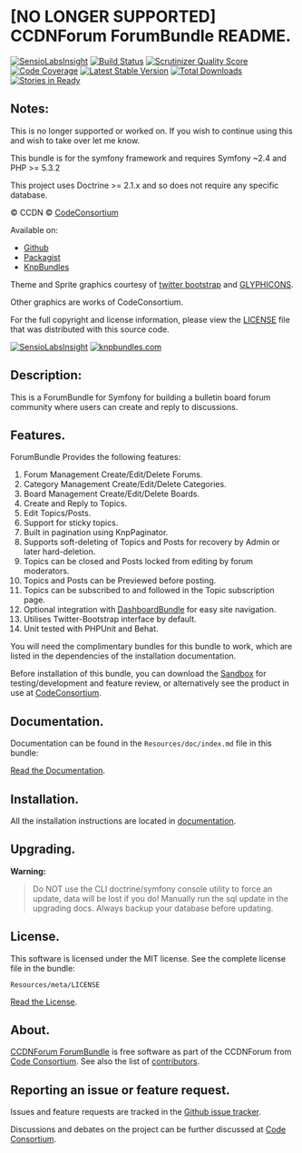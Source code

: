[NO LONGER SUPPORTED] CCDNForum ForumBundle README.
=============================

[![SensioLabsInsight](https://insight.sensiolabs.com/projects/5ad1db2a-0342-4716-8d29-0c056f784c79/mini.png)](https://insight.sensiolabs.com/projects/5ad1db2a-0342-4716-8d29-0c056f784c79) [![Build Status](https://secure.travis-ci.org/codeconsortium/CCDNForumForumBundle.png)](https://travis-ci.org/codeconsortium/CCDNForumForumBundle) [![Scrutinizer Quality Score](https://scrutinizer-ci.com/g/codeconsortium/CCDNForumForumBundle/badges/quality-score.png?s=76b9ab276cb72457064e0a4a5ca30d1c98acdf7f)](https://scrutinizer-ci.com/g/codeconsortium/CCDNForumForumBundle/) [![Code Coverage](https://scrutinizer-ci.com/g/codeconsortium/CCDNForumForumBundle/badges/coverage.png?s=156a3d8a1dd2a79d465ea564ab991fe91a842fce)](https://scrutinizer-ci.com/g/codeconsortium/CCDNForumForumBundle/) [![Latest Stable Version](https://poser.pugx.org/codeconsortium/ccdn-forum-bundle/v/stable.png)](https://packagist.org/packages/codeconsortium/ccdn-forum-bundle) [![Total Downloads](https://poser.pugx.org/codeconsortium/ccdn-forum-bundle/downloads.png)](https://packagist.org/packages/codeconsortium/ccdn-forum-bundle) [![Stories in Ready](https://badge.waffle.io/codeconsortium/ccdnforumforumbundle.png?label=ready)](https://waffle.io/codeconsortium/ccdnforumforumbundle)

## Notes: 

This is no longer supported or worked on. If you wish to continue using this and wish to take over let me know.

This bundle is for the symfony framework and requires Symfony ~2.4 and PHP >= 5.3.2
  
This project uses Doctrine >= 2.1.x and so does not require any specific database.

&copy; CCDN &copy; [CodeConsortium](http://www.codeconsortium.com/)

Available on:
* [Github](http://www.github.com/codeconsortium/CCDNForumForumBundle)
* [Packagist](https://packagist.org/packages/codeconsortium/ccdn-forum-bundle)
* [KnpBundles](http://knpbundles.com/codeconsortium/CCDNForumForumBundle)

Theme and Sprite graphics courtesy of [twitter bootstrap](http://twitter.github.com/bootstrap/index.html) and [GLYPHICONS](http://glyphicons.com/).

Other graphics are works of CodeConsortium.

For the full copyright and license information, please view the [LICENSE](http://github.com/codeconsortium/CCDNForumForumBundle/blob/master/Resources/meta/LICENSE) file that was distributed with this source code.

[![SensioLabsInsight](https://insight.sensiolabs.com/projects/5ad1db2a-0342-4716-8d29-0c056f784c79/big.png)](https://insight.sensiolabs.com/projects/5ad1db2a-0342-4716-8d29-0c056f784c79)
[![knpbundles.com](http://knpbundles.com/codeconsortium/CCDNForumForumBundle/badge-short)](http://knpbundles.com/codeconsortium/CCDNForumForumBundle) 

## Description:

This is a ForumBundle for Symfony for building a bulletin board forum community where users can create and reply to discussions.

## Features.

ForumBundle Provides the following features:

1. Forum Management Create/Edit/Delete Forums.
2. Category Management Create/Edit/Delete Categories.
3. Board Management Create/Edit/Delete Boards.
4. Create and Reply to Topics.
5. Edit Topics/Posts.
6. Support for sticky topics.
7. Built in pagination using KnpPaginator.
8. Supports soft-deleting of Topics and Posts for recovery by Admin or later hard-deletion.
9. Topics can be closed and Posts locked from editing by forum moderators.
10. Topics and Posts can be Previewed before posting.
11. Topics can be subscribed to and followed in the Topic subscription page.
12. Optional integration with [DashboardBundle](http://github.com/codeconsortium/CCDNComponentDashboardBundle) for easy site navigation.
13. Utilises Twitter-Bootstrap interface by default.
14. Unit tested with PHPUnit and Behat.

You will need the complimentary bundles for this bundle to work, which are listed in the dependencies of the installation documentation.

Before installation of this bundle, you can download the [Sandbox](https://github.com/codeconsortium/CCDNSandBox) for testing/development and feature review, or alternatively see the product in use at [CodeConsortium](http://www.codeconsortium.com).

## Documentation.

Documentation can be found in the `Resources/doc/index.md` file in this bundle:

[Read the Documentation](http://github.com/codeconsortium/CCDNForumForumBundle/blob/master/Resources/doc/index.md).

## Installation.

All the installation instructions are located in [documentation](http://github.com/codeconsortium/CCDNForumForumBundle/blob/master/Resources/doc/install.md).

## Upgrading.

**Warning:**

> Do NOT use the CLI doctrine/symfony console utility to force an update, data will be lost if you do!
> Manually run the sql update in the upgrading docs. Always backup your database before updating.

## License.

This software is licensed under the MIT license. See the complete license file in the bundle:

	Resources/meta/LICENSE

[Read the License](http://github.com/codeconsortium/CCDNForumForumBundle/blob/master/Resources/meta/LICENSE).

## About.

[CCDNForum ForumBundle](http://github.com/codeconsortium/CCDNForumForumBundle) is free software as part of the CCDNForum from [Code Consortium](http://www.codeconsortium.com). 
See also the list of [contributors](http://github.com/codeconsortium/CCDNForumForumBundle/contributors).

## Reporting an issue or feature request.

Issues and feature requests are tracked in the [Github issue tracker](http://github.com/codeconsortium/CCDNForumForumBundle/issues).

Discussions and debates on the project can be further discussed at [Code Consortium](http://www.codeconsortium.com).
